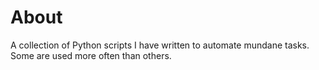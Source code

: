 # About
A collection of Python scripts I have written to automate mundane tasks. Some are used more often than others.
